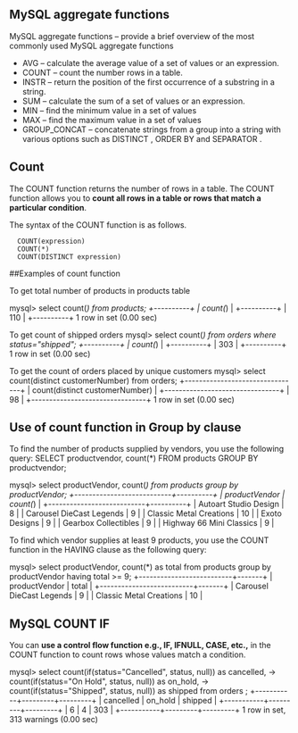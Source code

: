 
## MySQL aggregate functions

MySQL aggregate functions – provide a brief overview of the most commonly used MySQL aggregate functions

* AVG – calculate the average value of a set of values or an expression.
* COUNT – count the number rows in a table.
* INSTR – return the position of the first occurrence of a substring in a string.
* SUM – calculate the sum of a set of values or an expression.
* MIN – find the minimum value in a set of values
* MAX – find the maximum value in a set of values
* GROUP_CONCAT – concatenate strings from a group into a string with various options such as DISTINCT , ORDER BY and SEPARATOR .

## Count

The COUNT function returns the number of rows in a table. The COUNT function allows you to **count all rows in a table or rows that 
match a particular condition**.

The syntax of the COUNT function is as follows.

```mysql
  COUNT(expression)
  COUNT(*)
  COUNT(DISTINCT expression)
```

##Examples of count function

To get total number of products in products table

mysql> select count(*) from products;
+----------+
| count(*) |
+----------+
|      110 |
+----------+
1 row in set (0.00 sec)

To get count of shipped orders
mysql> select count(*) from orders where status="shipped";
+----------+
| count(*) |
+----------+
|      303 |
+----------+
1 row in set (0.00 sec)

To get the count of orders placed by unique customers
mysql> select count(distinct customerNumber) from orders;
+--------------------------------+
| count(distinct customerNumber) |
+--------------------------------+
|                             98 |
+--------------------------------+
1 row in set (0.00 sec)


## Use of count function in Group by clause

To find the number of products supplied by vendors, you use the following query:
SELECT productvendor, count(*)
FROM products
GROUP BY productvendor;

mysql> select productVendor, count(*) from products group by productVendor;
+---------------------------+----------+
| productVendor             | count(*) |
+---------------------------+----------+
| Autoart Studio Design     |        8 |
| Carousel DieCast Legends  |        9 |
| Classic Metal Creations   |       10 |
| Exoto Designs             |        9 |
| Gearbox Collectibles      |        9 |
| Highway 66 Mini Classics  |        9 |

To find which vendor supplies at least 9 products, you use the COUNT function in the HAVING clause as the following query:

mysql> select productVendor, count(*) as total from products group by productVendor having total >= 9;
+--------------------------+-------+
| productVendor            | total |
+--------------------------+-------+
| Carousel DieCast Legends |     9 |
| Classic Metal Creations  |    10 |

## MySQL COUNT IF

You can **use a control flow function e.g., IF, IFNULL, CASE, etc.,** in the COUNT function to count rows whose 
values match a condition.

mysql> select count(if(status="Cancelled", status, null)) as cancelled, 
    -> count(if(status="On Hold", status, null)) as on_hold,
    -> count(if(status="Shipped", status, null)) as shipped from orders ;
+-----------+---------+---------+
| cancelled | on_hold | shipped |
+-----------+---------+---------+
|         6 |       4 |     303 |
+-----------+---------+---------+
1 row in set, 313 warnings (0.00 sec)

